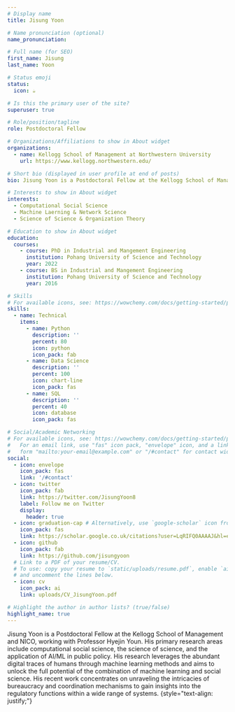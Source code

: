 ```yaml
---
# Display name
title: Jisung Yoon

# Name pronunciation (optional)
name_pronunciation: 

# Full name (for SEO)
first_name: Jisung
last_name: Yoon

# Status emoji
status:
  icon: ☕️

# Is this the primary user of the site?
superuser: true

# Role/position/tagline
role: Postdoctoral Fellow

# Organizations/Affiliations to show in About widget
organizations:
  - name: Kellogg School of Management at Northwestern University
    url: https://www.kellogg.northwestern.edu/

# Short bio (displayed in user profile at end of posts)
bio: Jisung Yoon is a Postdoctoral Fellow at the Kellogg School of Management and NICO, working with Professor Hyejin Youn. His primary research areas include computational social science, the science of science, and the application of AI/ML in public policy. His research leverages the abundant digital traces of humans through machine learning methods and aims to unlock the full potential of the combination of machine learning and social science. His recent work concentrates on unraveling the intricacies of bureaucracy and coordination mechanisms to gain insights into the regulatory functions within a wide range of systems.

# Interests to show in About widget
interests:
  - Computational Social Science
  - Machine Laerning & Network Science
  - Science of Science & Organization Theory

# Education to show in About widget
education:
  courses:
    - course: PhD in Industrial and Mangement Engineering
      institution: Pohang University of Science and Technology
      year: 2022
    - course: BS in Industrial and Mangement Engineering
      institution: Pohang University of Science and Technology
      year: 2016

# Skills
# For available icons, see: https://wowchemy.com/docs/getting-started/page-builder/#icons
skills:
  - name: Technical
    items:
      - name: Python
        description: ''
        percent: 80
        icon: python
        icon_pack: fab
      - name: Data Science
        description: ''
        percent: 100
        icon: chart-line
        icon_pack: fas
      - name: SQL
        description: ''
        percent: 40
        icon: database
        icon_pack: fas

# Social/Academic Networking
# For available icons, see: https://wowchemy.com/docs/getting-started/page-builder/#icons
#   For an email link, use "fas" icon pack, "envelope" icon, and a link in the
#   form "mailto:your-email@example.com" or "/#contact" for contact widget.
social:
  - icon: envelope
    icon_pack: fas
    link: '/#contact'
  - icon: twitter
    icon_pack: fab
    link: https://twitter.com/JisungYoon8
    label: Follow me on Twitter
    display:
      header: true
  - icon: graduation-cap # Alternatively, use `google-scholar` icon from `ai` icon pack
    icon_pack: fas
    link: https://scholar.google.co.uk/citations?user=LqRIFQ0AAAAJ&hl=en
  - icon: github
    icon_pack: fab
    link: https://github.com/jisungyoon
  # Link to a PDF of your resume/CV.
  # To use: copy your resume to `static/uploads/resume.pdf`, enable `ai` icons in `params.yaml`,
  # and uncomment the lines below.
  - icon: cv
    icon_pack: ai
    link: uploads/CV_JisungYoon.pdf

# Highlight the author in author lists? (true/false)
highlight_name: true
---
```


Jisung Yoon is a Postdoctoral Fellow at the Kellogg School of Management and NICO, working with Professor Hyejin Youn. His primary research areas include computational social science, the science of science, and the application of AI/ML in public policy. His research leverages the abundant digital traces of humans through machine learning methods and aims to unlock the full potential of the combination of machine learning and social science. His recent work concentrates on unraveling the intricacies of bureaucracy and coordination mechanisms to gain insights into the regulatory functions within a wide range of systems.
{style="text-align: justify;"}
